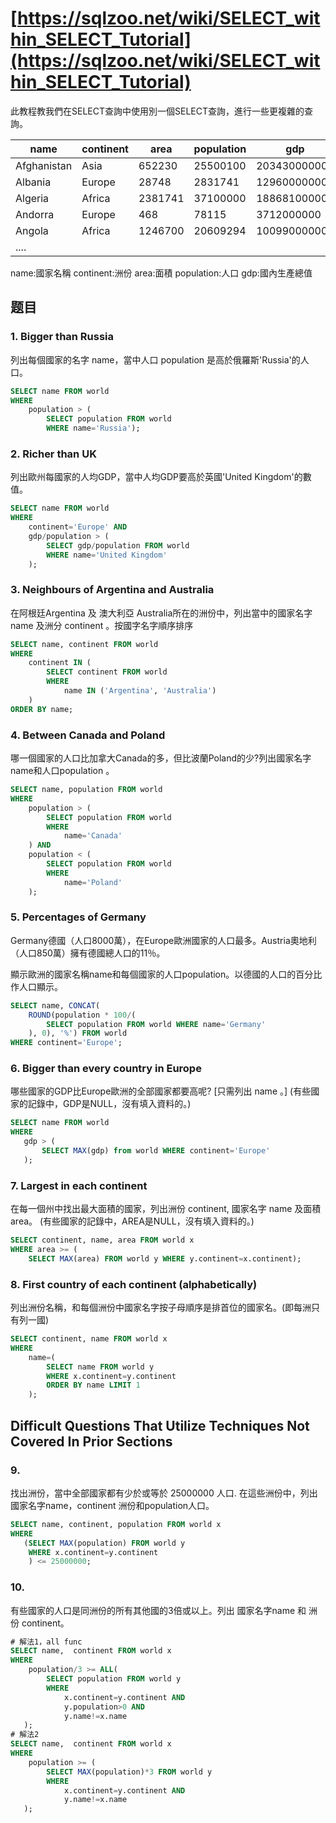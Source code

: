 # [https://sqlzoo.net/wiki/SELECT_within_SELECT_Tutorial](https://sqlzoo.net/wiki/SELECT_within_SELECT_Tutorial)

此教程教我們在SELECT查詢中使用別一個SELECT查詢，進行一些更複雜的查詢。

| name | continent | area | population | gdp |
| --- | --- | --- | --- | --- |
| Afghanistan | Asia | 652230 | 25500100 | 20343000000 |
| Albania | Europe | 28748 | 2831741 | 12960000000 |
| Algeria | Africa | 2381741 | 37100000 | 188681000000 |
| Andorra | Europe | 468 | 78115 | 3712000000 |
| Angola | Africa | 1246700 | 20609294 | 100990000000 |
| .... |

name:國家名稱
continent:洲份
area:面積
population:人口
gdp:國內生產總值

## 题目

### 1. Bigger than Russia

列出每個國家的名字 name，當中人口 population 是高於俄羅斯'Russia'的人口。

```SQL
SELECT name FROM world
WHERE
    population > (
        SELECT population FROM world
        WHERE name='Russia');
```

### 2. Richer than UK

列出歐州每國家的人均GDP，當中人均GDP要高於英國'United Kingdom'的數值。

```SQL
SELECT name FROM world
WHERE
    continent='Europe' AND
    gdp/population > (
        SELECT gdp/population FROM world
        WHERE name='United Kingdom'
    );
```

### 3. Neighbours of Argentina and Australia

在阿根廷Argentina 及 澳大利亞 Australia所在的洲份中，列出當中的國家名字 name 及洲分 continent 。按國字名字順序排序

```SQL
SELECT name, continent FROM world
WHERE
    continent IN (
        SELECT continent FROM world
        WHERE
            name IN ('Argentina', 'Australia')
    )
ORDER BY name;
```

### 4. Between Canada and Poland

哪一個國家的人口比加拿大Canada的多，但比波蘭Poland的少?列出國家名字name和人口population 。

```SQL
SELECT name, population FROM world
WHERE
    population > (
        SELECT population FROM world
        WHERE
            name='Canada'
    ) AND
    population < (
        SELECT population FROM world
        WHERE
            name='Poland'
    );
```

### 5. Percentages of Germany

Germany德國（人口8000萬），在Europe歐洲國家的人口最多。Austria奧地利（人口850萬）擁有德國總人口的11％。

顯示歐洲的國家名稱name和每個國家的人口population。以德國的人口的百分比作人口顯示。

```SQL
SELECT name, CONCAT(
    ROUND(population * 100/(
        SELECT population FROM world WHERE name='Germany'
    ), 0), '%') FROM world
WHERE continent='Europe';
```

### 6. Bigger than every country in Europe

哪些國家的GDP比Europe歐洲的全部國家都要高呢? [只需列出 name 。] (有些國家的記錄中，GDP是NULL，沒有填入資料的。)

```SQL
SELECT name FROM world
WHERE
   gdp > (
       SELECT MAX(gdp) from world WHERE continent='Europe'
   );
```

### 7. Largest in each continent

在每一個州中找出最大面積的國家，列出洲份 continent, 國家名字 name 及面積 area。 (有些國家的記錄中，AREA是NULL，沒有填入資料的。)

```SQL
SELECT continent, name, area FROM world x
WHERE area >= (
    SELECT MAX(area) FROM world y WHERE y.continent=x.continent);
```

### 8. First country of each continent (alphabetically)

列出洲份名稱，和每個洲份中國家名字按子母順序是排首位的國家名。(即每洲只有列一國)

```SQL
SELECT continent, name FROM world x
WHERE
    name=(
        SELECT name FROM world y
        WHERE x.continent=y.continent
        ORDER BY name LIMIT 1
    );

```

## Difficult Questions That Utilize Techniques Not Covered In Prior Sections

### 9.

找出洲份，當中全部國家都有少於或等於 25000000 人口. 在這些洲份中，列出國家名字name，continent 洲份和population人口。

```SQL
SELECT name, continent, population FROM world x
WHERE
   (SELECT MAX(population) FROM world y
    WHERE x.continent=y.continent
    ) <= 25000000;
```

### 10.

有些國家的人口是同洲份的所有其他國的3倍或以上。列出 國家名字name 和 洲份 continent。

```SQL
# 解法1，all func
SELECT name,  continent FROM world x
WHERE
    population/3 >= ALL(
        SELECT population FROM world y
        WHERE
            x.continent=y.continent AND
            y.population>0 AND
            y.name!=x.name
   );
# 解法2
SELECT name,  continent FROM world x
WHERE
    population >= (
        SELECT MAX(population)*3 FROM world y
        WHERE
            x.continent=y.continent AND
            y.name!=x.name
   );
```